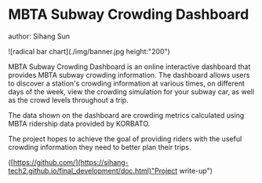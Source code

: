 # MBTA Subway Crowding Dashboard
author: Sihang Sun

![radical bar chart](./img/banner.jpg height:"200")

MBTA Subway Crowding Dashboard is an online interactive dashboard that provides MBTA subway crowding information. The dashboard allows users to discover a station's crowding information at various times, on different days of the week, view the crowding simulation for your subway car, as well as the crowd levels throughout a trip.

The data shown on the dashboard are crowding metrics calculated using MBTA ridership data provided by KORBATO.

The project hopes to achieve the goal of providing riders with the useful crowding information they need to better plan their trips.

([https://github.com/](https://sihang-tech2.github.io/final_development/doc.html)"Project write-up")


